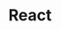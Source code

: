 ---
title: "React"
layout: category
permalink: /categories/react/
author_profile: true
taxonomy: react
sidebar:
  nav: "categories"
---